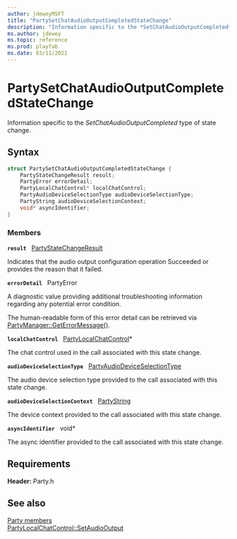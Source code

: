 ```yaml
---
author: jdeweyMSFT
title: "PartySetChatAudioOutputCompletedStateChange"
description: "Information specific to the *SetChatAudioOutputCompleted* type of state change."
ms.author: jdewey
ms.topic: reference
ms.prod: playfab
ms.date: 03/11/2022
---
```


# PartySetChatAudioOutputCompletedStateChange  

Information specific to the *SetChatAudioOutputCompleted* type of state change.  

## Syntax  
  
```cpp
struct PartySetChatAudioOutputCompletedStateChange {  
    PartyStateChangeResult result;  
    PartyError errorDetail;  
    PartyLocalChatControl* localChatControl;  
    PartyAudioDeviceSelectionType audioDeviceSelectionType;  
    PartyString audioDeviceSelectionContext;  
    void* asyncIdentifier;  
}  
```
  
### Members  
  
**`result`** &nbsp; [PartyStateChangeResult](../enums/partystatechangeresult.md)  
  
Indicates that the audio output configuration operation Succeeded or provides the reason that it failed.
  
**`errorDetail`** &nbsp; PartyError  
  
A diagnostic value providing additional troubleshooting information regarding any potential error condition.
  
The human-readable form of this error detail can be retrieved via [PartyManager::GetErrorMessage()](../classes/PartyManager/methods/partymanager_geterrormessage.md).
  
**`localChatControl`** &nbsp; [PartyLocalChatControl](../classes/PartyLocalChatControl/partylocalchatcontrol.md)*  
  
The chat control used in the call associated with this state change.
  
**`audioDeviceSelectionType`** &nbsp; [PartyAudioDeviceSelectionType](../enums/partyaudiodeviceselectiontype.md)  
  
The audio device selection type provided to the call associated with this state change.
  
**`audioDeviceSelectionContext`** &nbsp; [PartyString](../typedefs.md)  
  
The device context provided to the call associated with this state change.
  
**`asyncIdentifier`** &nbsp; void*  
  
The async identifier provided to the call associated with this state change.
  
  
## Requirements  
  
**Header:** Party.h
  
## See also  
[Party members](../party_members.md)  
[PartyLocalChatControl::SetAudioOutput](../classes/PartyLocalChatControl/methods/partylocalchatcontrol_setaudiooutput.md)
  
  
